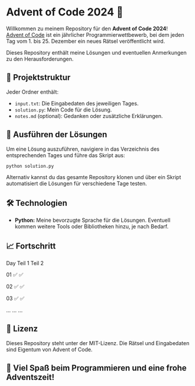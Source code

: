 # Advent of Code 2024 🎄

Willkommen zu meinem Repository für den **Advent of Code 2024**!  
[Advent of Code](https://adventofcode.com/2024) ist ein jährlicher Programmierwettbewerb, bei dem jeden Tag vom 1. bis 25. Dezember ein neues Rätsel veröffentlicht wird. 

Dieses Repository enthält meine Lösungen und eventuellen Anmerkungen zu den Herausforderungen.

## 📂 Projektstruktur

Jeder Ordner enthält:
- `input.txt`: Die Eingabedaten des jeweiligen Tages.
- `solution.py`: Mein Code für die Lösung.
- `notes.md` (optional): Gedanken oder zusätzliche Erklärungen.

## 🚀 Ausführen der Lösungen

Um eine Lösung auszuführen, navigiere in das Verzeichnis des entsprechenden Tages und führe das Skript aus:

```bash
python solution.py
```
Alternativ kannst du das gesamte Repository klonen und über ein Skript automatisiert die Lösungen für verschiedene Tage testen.

## 🛠️ Technologien

- **Python:** Meine bevorzugte Sprache für die Lösungen.
Eventuell kommen weitere Tools oder Bibliotheken hinzu, je nach Bedarf.

## 📈 Fortschritt

Day	Teil 1	Teil 2

01	✅	✅

02  ✅	✅

03  ✅	✅

...	...	...

## 📜 Lizenz

Dieses Repository steht unter der MIT-Lizenz.
Die Rätsel und Eingabedaten sind Eigentum von Advent of Code.

## 🎅 Viel Spaß beim Programmieren und eine frohe Adventszeit!